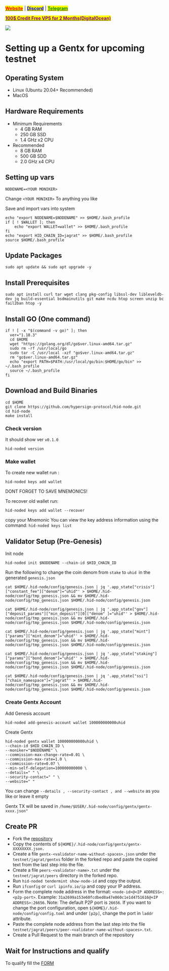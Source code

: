 &#x20;                                                       [<mark style="color:red;">**Website**</mark>](https://nodeist.net/) | [<mark style="color:blue;">**Discord**</mark>](https://discord.gg/ypx7mJ6Zzb) | [<mark style="color:green;">**Telegram**</mark>](https://t.me/noodeist)

&#x20;                                     [<mark style="color:purple;">**100$ Credit Free VPS for 2 Months(DigitalOcean)**</mark>](https://www.digitalocean.com/?refcode=410c988c8b3e&utm_campaign=Referral_Invite&utm_medium=Referral_Program&utm_source=badge)

![](https://i.hizliresim.com/f0yifkf.png)


# Setting up a Gentx for upcoming testnet

## Operating System
* Linux (Ubuntu 20.04+ Recommended)
* MacOS

## Hardware Requirements
* Minimum Requirements
    * 4 GB RAM
    * 250 GB SSD
    * 1.4 GHz x2 CPU
* Recommended
    * 8 GB RAM
    * 500 GB SDD
    * 2.0 GHz x4 CPU
## Setting up vars
```
NODENAME=<YOUR MONIKER>
```
Change `<YOUR MONIKER>` To anything you like 

Save and import vars into system
```
echo "export NODENAME=$NODENAME" >> $HOME/.bash_profile
if [ ! $WALLET ]; then
	echo "export WALLET=wallet" >> $HOME/.bash_profile
fi
echo "export HID_CHAIN_ID=jagrat" >> $HOME/.bash_profile
source $HOME/.bash_profile
```
## Update Packages
```
sudo apt update && sudo apt upgrade -y
```

## Install Prerequisites
```
sudo apt install curl tar wget clang pkg-config libssl-dev libleveldb-dev jq build-essential bsdmainutils git make ncdu htop screen unzip bc fail2ban htop -y
```
## Install GO (One command)
```
if ! [ -x "$(command -v go)" ]; then
  ver="1.18.3"
  cd $HOME
  wget "https://golang.org/dl/go$ver.linux-amd64.tar.gz"
  sudo rm -rf /usr/local/go
  sudo tar -C /usr/local -xzf "go$ver.linux-amd64.tar.gz"
  rm "go$ver.linux-amd64.tar.gz"
  echo "export PATH=$PATH:/usr/local/go/bin:$HOME/go/bin" >> ~/.bash_profile
  source ~/.bash_profile
fi
```
## Download and Build Binaries
```
cd $HOME
git clone https://github.com/hypersign-protocol/hid-node.git
cd hid-node
make install
```
### Check version
It should show ver `v0.1.0`
```
hid-noded version
```
### Make wallet
To create new wallet run :
```
hid-noded keys add wallet
```
DONT FORGET TO SAVE MNEMONICS!

To recover old wallet run:
```
hid-noded keys add wallet --recover
```
copy your Mnemonic
You can view the key address information using the command: `hid-noded keys list`

## Validator Setup (Pre-Genesis)
Init node
```
hid-noded init $NODENAME --chain-id $HID_CHAIN_ID
```
Run the following to change the coin denom from `stake` to `uhid `in the generated `genesis.json`
```
cat $HOME/.hid-node/config/genesis.json | jq '.app_state["crisis"]["constant_fee"]["denom"]="uhid"' > $HOME/.hid-node/config/tmp_genesis.json && mv $HOME/.hid-node/config/tmp_genesis.json $HOME/.hid-node/config/genesis.json
```
```
cat $HOME/.hid-node/config/genesis.json | jq '.app_state["gov"]["deposit_params"]["min_deposit"][0]["denom" ]="uhid"' > $HOME/.hid-node/config/tmp_genesis.json && mv $HOME/.hid-node/config/tmp_genesis.json $HOME/.hid-node/config/genesis.json
```
```
cat $HOME/.hid-node/config/genesis.json | jq '.app_state["mint"]["params"]["mint_denom"]="uhid"' > $HOME/.hid-node/config/tmp_genesis.json && mv $HOME/.hid-node/config/tmp_genesis.json $HOME/.hid-node/config/genesis.json
```
```
cat $HOME/.hid-node/config/genesis.json | jq '.app_state["staking"]["params"]["bond_denom"]="uhid"' > $HOME/.hid-node/config/tmp_genesis.json && mv $HOME/.hid-node/config/tmp_genesis.json $HOME/.hid-node/config/genesis.json
```
```
cat $HOME/.hid-node/config/genesis.json | jq '.app_state["ssi"]["chain_namespace"]="jagrat"' > $HOME/.hid-node/config/tmp_genesis.json && mv $HOME/.hid-node/config/tmp_genesis.json $HOME/.hid-node/config/genesis.json
```

### Create Gentx Account
Add Genesis account
```
hid-noded add-genesis-account wallet 100000000000uhid
```
Create Gentx 
```
hid-noded gentx wallet 100000000000uhid \
--chain-id $HID_CHAIN_ID \
--moniker="$NODENAME" \
--commission-max-change-rate=0.01 \
--commission-max-rate=1.0 \
--commission-rate=0.07 \
--min-self-delegation=100000000000 \
--details=" " \
--security-contact=" " \
--website=" "
```
You can change `--details , --security-contact , and --website` as you like or leave it empty

Gentx TX will be saved in `/home/$USER/.hid-node/config/gentx/gentx-xxxx.json"`

## Create PR
- Fork the [repository](https://github.com/hypersign-protocol/networks)
- Copy the contents of `${HOME}/.hid-node/config/gentx/gentx-XXXXXXXX.json.` 
- Create a file `gentx-<validator-name-without-spaces>.json` under the `testnet/jagrat/gentxs` folder in the forked repo and paste the copied text from the last step into the file.
- Create a file `peers-<validator-name>.txt` under the `testnet/jagrat/peers` directory in the forked repo.
- Run `hid-noded tendermint show-node-id` and copy the output.
- Run `ifconfig` or `curl ipinfo.io/ip` and copy your IP address.
- Form the complete node address in the format: `<node-id>@<IP ADDRESS>:<p2p-port>`. Example: `31a2699a153e60fcdbed8a47e060c1e1d4751616@<IP ADDRESS>:26656`. Note: The default P2P port is `26656`. If you want to change the port configuration, open `${HOME}/.hid-node/config/config.toml` and under `[p2p]`, change the port in `laddr` attribute.
- Paste the complete node address from the last step into the file `testnet/jagrat/peers/peer-<validator-name-without-spaces>.txt`.
- Create a Pull Request to the main branch of the repository
 
## Wait for Instructions and qualify
To qualify fill the [FORM](https://app.fyre.hypersign.id/form/hidnet-validator-interest?referrer=ZWxhbmcuMjA5QGdtYWlsLmNvbQ==)
